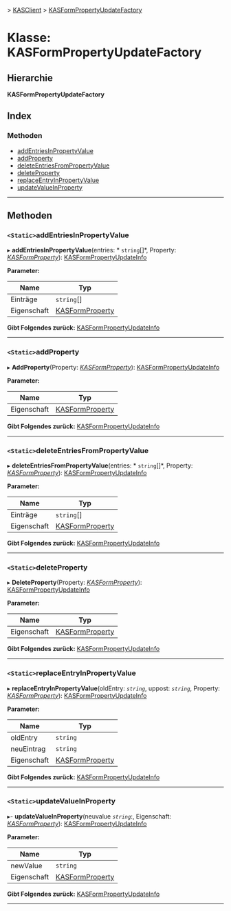 [](../README.md) > [KASClient](../modules/kasclient.md) > [KASFormPropertyUpdateFactory](../classes/kasclient.kasformpropertyupdatefactory.md)

# <a name="class-kasformpropertyupdatefactory"></a>Klasse: KASFormPropertyUpdateFactory

## <a name="hierarchy"></a>Hierarchie

**KASFormPropertyUpdateFactory**

## <a name="index"></a>Index 

### <a name="methods"></a>Methoden

* [addEntriesInPropertyValue](kasclient.kasformpropertyupdatefactory.md#addentriesinpropertyvalue)
* [addProperty](kasclient.kasformpropertyupdatefactory.md#addproperty)
* [deleteEntriesFromPropertyValue](kasclient.kasformpropertyupdatefactory.md#deleteentriesfrompropertyvalue)
* [deleteProperty](kasclient.kasformpropertyupdatefactory.md#deleteproperty)
* [replaceEntryInPropertyValue](kasclient.kasformpropertyupdatefactory.md#replaceentryinpropertyvalue)
* [updateValueInProperty](kasclient.kasformpropertyupdatefactory.md#updatevalueinproperty)

---

## <a name="methods"></a>Methoden

<a id="addentriesinpropertyvalue"></a>

### <a name="static-addentriesinpropertyvalue"></a>`<Static>`addEntriesInPropertyValue

▸ **addEntriesInPropertyValue**(entries: * `string`[]*, Property: *[KASFormProperty](kasclient.kasformproperty.md)*): [KASFormPropertyUpdateInfo](kasclient.kasformpropertyupdateinfo.md)

**Parameter:**

| Name | Typ |
| ------ | ------ |
| Einträge | `string`[] |
| Eigenschaft | [KASFormProperty](kasclient.kasformproperty.md) |

**Gibt Folgendes zurück:** [KASFormPropertyUpdateInfo](kasclient.kasformpropertyupdateinfo.md)

___

<a id="addproperty"></a>

### <a name="static-addproperty"></a>`<Static>`addProperty

▸ **AddProperty**(Property: *[KASFormProperty](kasclient.kasformproperty.md)*): [KASFormPropertyUpdateInfo](kasclient.kasformpropertyupdateinfo.md)

**Parameter:**

| Name | Typ |
| ------ | ------ |
| Eigenschaft | [KASFormProperty](kasclient.kasformproperty.md) |

**Gibt Folgendes zurück:** [KASFormPropertyUpdateInfo](kasclient.kasformpropertyupdateinfo.md)

___

<a id="deleteentriesfrompropertyvalue"></a>

### <a name="static-deleteentriesfrompropertyvalue"></a>`<Static>`deleteEntriesFromPropertyValue

▸ **deleteEntriesFromPropertyValue**(entries: * `string`[]*, Property: *[KASFormProperty](kasclient.kasformproperty.md)*): [KASFormPropertyUpdateInfo](kasclient.kasformpropertyupdateinfo.md)

**Parameter:**

| Name | Typ |
| ------ | ------ |
| Einträge | `string`[] |
| Eigenschaft | [KASFormProperty](kasclient.kasformproperty.md) |

**Gibt Folgendes zurück:** [KASFormPropertyUpdateInfo](kasclient.kasformpropertyupdateinfo.md)

___

<a id="deleteproperty"></a>

### <a name="static-deleteproperty"></a>`<Static>`deleteProperty

▸ **DeleteProperty**(Property: *[KASFormProperty](kasclient.kasformproperty.md)*): [KASFormPropertyUpdateInfo](kasclient.kasformpropertyupdateinfo.md)

**Parameter:**

| Name | Typ |
| ------ | ------ |
| Eigenschaft | [KASFormProperty](kasclient.kasformproperty.md) |

**Gibt Folgendes zurück:** [KASFormPropertyUpdateInfo](kasclient.kasformpropertyupdateinfo.md)

___

<a id="replaceentryinpropertyvalue"></a>

### <a name="static-replaceentryinpropertyvalue"></a>`<Static>`replaceEntryInPropertyValue

▸ **replaceEntryInPropertyValue**(oldEntry: *`string`*, uppost: *`string`*, Property: *[KASFormProperty](kasclient.kasformproperty.md)*): [KASFormPropertyUpdateInfo](kasclient.kasformpropertyupdateinfo.md)

**Parameter:**

| Name | Typ |
| ------ | ------ |
| oldEntry | `string` |
| neuEintrag | `string` |
| Eigenschaft | [KASFormProperty](kasclient.kasformproperty.md) |

**Gibt Folgendes zurück:** [KASFormPropertyUpdateInfo](kasclient.kasformpropertyupdateinfo.md)

___

<a id="updatevalueinproperty"></a>

### <a name="static-updatevalueinproperty"></a>`<Static>`updateValueInProperty

▸- **updateValueInProperty**(neuvalue *`string`*:, Eigenschaft: *[KASFormProperty](kasclient.kasformproperty.md)*): [KASFormPropertyUpdateInfo](kasclient.kasformpropertyupdateinfo.md)

**Parameter:**

| Name | Typ |
| ------ | ------ |
| newValue | `string` |
| Eigenschaft | [KASFormProperty](kasclient.kasformproperty.md) |

**Gibt Folgendes zurück:** [KASFormPropertyUpdateInfo](kasclient.kasformpropertyupdateinfo.md)

___

